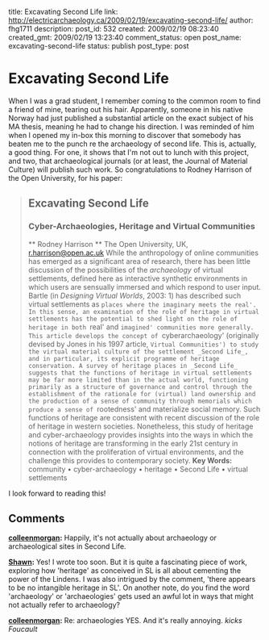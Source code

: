 title: Excavating Second Life
link: http://electricarchaeology.ca/2009/02/19/excavating-second-life/
author: fhg1711
description: 
post_id: 532
created: 2009/02/19 08:23:40
created_gmt: 2009/02/19 13:23:40
comment_status: open
post_name: excavating-second-life
status: publish
post_type: post

# Excavating Second Life

When I was a grad student, I remember coming to the common room to find a friend of mine, tearing out his hair. Apparently, someone in his native Norway had just published a substantial article on the exact subject of his MA thesis, meaning he had to change his direction. I was reminded of him when I opened my in-box this morning to discover that somebody has beaten me to the punch re the archaeology of second life. This is, actually, a good thing. For one, it shows that I'm not out to lunch with this project, and two, that archaeological journals (or at least, the Journal of Material Culture) will publish such work. So congratulations to Rodney Harrison of the Open University, for his paper: 

> ## Excavating Second Life
> 
> ### Cyber-Archaeologies, Heritage and Virtual Communities
> 
> ** Rodney Harrison ** The Open University, UK, [r.harrison@open.ac.uk](mailto:r.harrison@open.ac.uk) While the anthropology of online communities has emerged as a significant area of research, there has been little discussion of the possibilities of the _archaeology_ of virtual settlements, defined here as interactive synthetic environments in which users are sensually immersed and which respond to user input. Bartle (in _Designing Virtual Worlds_, 2003: 1) has described such virtual settlements as `places where the imaginary meets the real'. In this sense, an examination of the role of heritage in virtual settlements has the potential to shed light on the role of heritage in both `real' and `imagined' communities more generally. This article develops the concept of `cyberarchaeology' (originally devised by Jones in his 1997 article, `Virtual Communities') to study the virtual material culture of the settlement _Second Life_, and in particular, its explicit programme of heritage conservation. A survey of heritage places in _Second Life_ suggests that the functions of heritage in virtual settlements may be far more limited than in the actual world, functioning primarily as a structure of governance and control through the establishment of the rationale for (virtual) land ownership and the production of a sense of community through memorials which produce a sense of `rootedness' and materialize social memory. Such functions of heritage are consistent with recent discussion of the role of heritage in western societies. Nonetheless, this study of heritage and cyber-archaeology provides insights into the ways in which the notions of heritage are transforming in the early 21st century in connection with the proliferation of virtual environments, and the challenge this provides to contemporary society. **Key Words:** community • cyber-archaeology • heritage • Second Life • virtual settlements

I look forward to reading this!

## Comments

**[colleenmorgan](#1868 "2009-02-20 14:27:53"):** Happily, it's not actually about archaeology or archaeological sites in Second Life.

**[Shawn](#1869 "2009-02-20 15:03:48"):** Yes! I wrote too soon. But it is quite a fascinating piece of work, exploring how 'heritage' as conceived in SL is all about cementing the power of the Lindens. I was also intrigued by the comment, 'there appears to be no intangible heritage in SL'. On another note, do you find the word 'archaeology' or 'archaeologies' gets used an awful lot in ways that might not actually refer to archaeology?

**[colleenmorgan](#1870 "2009-02-20 15:24:39"):** Re: archaeologies YES. And it's really annoying. *kicks Foucault*

